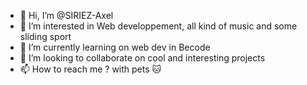 - 👋 Hi, I’m @SIRIEZ-Axel
- 👀 I’m interested in Web developpement, all kind of music and some sliding sport
- 🌱 I’m currently learning on web dev in Becode
- 💞️ I’m looking to collaborate on cool and interesting projects
- 📫 How to reach me ? with pets 🐱

<!---
SIRIEZ-Axel/SIRIEZ-Axel is a ✨ special ✨ repository because its `README.md` (this file) appears on your GitHub profile.
You can click the Preview link to take a look at your changes.
--->
